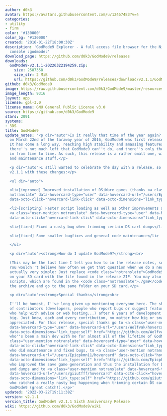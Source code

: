 ```yaml
---
author: d0k3
avatar: https://avatars.githubusercontent.com/u/12467483?v=4
categories:
- utility
- firm
color: '#130000'
color_bg: '#130000'
created: '2016-01-22T18:00:30Z'
description: 'GodMode9 Explorer - A full access file browser for the Nintendo 3DS
  console :godmode:'
download_page: https://github.com/d0k3/GodMode9/releases
downloads:
  GodMode9-v2.1.1-20220322194259.zip:
    size: 2587358
    size_str: 2 MiB
    url: https://github.com/d0k3/GodMode9/releases/download/v2.1.1/GodMode9-v2.1.1-20220322194259.zip
github: d0k3/GodMode9
image: https://raw.githubusercontent.com/d0k3/GodMode9/master/resources/logo.png
image_length: 9316
layout: app
license: gpl-3.0
license_name: GNU General Public License v3.0
source: https://github.com/d0k3/GodMode9
stars: 2091
systems:
- 3DS
title: GodMode9
update_notes: '<p dir="auto">Is it really that time of the year again? Six years ago,
  on March 22nd of the faraway year of 2016, GodMode9 was first released to the public.
  It has come a long way, reaching high stability and amassing features. Right now,
  there''s not much left that GodMode9 can''t do, and there''s only the odd bug coming
  in from time to time. As such, this release is a rather small one, with only bugfixes
  and maintenance stuff.</p>

  <p dir="auto">I still wanted to celebrate the day with a release, so here is GodMode9
  v2.1.1 with these changes:</p>

  <ul dir="auto">

  <li>[improved] Improved installation of DSiWare games (thanks <a class="user-mention
  notranslate" data-hovercard-type="user" data-hovercard-url="/users/Epicpkmn11/hovercard"
  data-octo-click="hovercard-link-click" data-octo-dimensions="link_type:self" href="https://github.com/Epicpkmn11">@Epicpkmn11</a>)</li>

  <li>[scripting] Faster script loading as well as other improvements and fixes (thanks
  <a class="user-mention notranslate" data-hovercard-type="user" data-hovercard-url="/users/aspargas2/hovercard"
  data-octo-click="hovercard-link-click" data-octo-dimensions="link_type:self" href="https://github.com/aspargas2">@aspargas2</a>)</li>

  <li>[fixed] Fixed a nasty bug when trimming certain DS cart dumps</li>

  <li>[fixed] Some smaller bugfixes and general code maintenance</li>

  </ul>

  <p dir="auto"><strong>How do I update GodMode9?</strong><br>

  (This may be the last time I tell you how to in the release notes, so please remember)
  You wouldn''t believe how often we get that question when we do a new release. It''s
  actually very simple: Just replace <code class="notranslate">GodMode9.firm</code>
  on your SD card with the file found in the release ZIP. You may also want to update
  scripts, which are found in the <code class="notranslate">./gm9</code> folder inside
  the archive and go to the same folder on your SD card.</p>

  <p dir="auto"><strong>Special thanks</strong><br>

  I''ll be honest, I''ve long given up mentioning everyone here. The sheer number
  of contributors (developers, people who report bugs or suggest features, people
  who help with advice or web hosting...) after 6 years of development is just too
  big. Just know, each and every contribution, no matter how big or small is highly
  appreciated. For this release, special thanks go to <a class="user-mention notranslate"
  data-hovercard-type="user" data-hovercard-url="/users/Wolfvak/hovercard" data-octo-click="hovercard-link-click"
  data-octo-dimensions="link_type:self" href="https://github.com/Wolfvak">@Wolfvak</a>,
  who''s been a main dev with me for almost all of the lifetime of GodMode9, to <a
  class="user-mention notranslate" data-hovercard-type="user" data-hovercard-url="/users/aspargas2/hovercard"
  data-octo-click="hovercard-link-click" data-octo-dimensions="link_type:self" href="https://github.com/aspargas2">@aspargas2</a>
  who did maintenance and fixed bugs, to <a class="user-mention notranslate" data-hovercard-type="user"
  data-hovercard-url="/users/Epicpkmn11/hovercard" data-octo-click="hovercard-link-click"
  data-octo-dimensions="link_type:self" href="https://github.com/Epicpkmn11">@Epicpkmn11</a>,
  who improved the save game generation and thus the installation for DSiWare CIAs
  and dumps and to <a class="user-mention notranslate" data-hovercard-type="user"
  data-hovercard-url="/users/giiutfff/hovercard" data-octo-click="hovercard-link-click"
  data-octo-dimensions="link_type:self" href="https://github.com/giiutfff">@giiutfff</a>
  who catched a really nasty bug happening when trimming certain DS cart dumps in
  GodMode9 (great catch!).</p>'
updated: '2022-03-22T19:11:38Z'
version: v2.1.1
version_title: GodMode9 v2.1.1 Sixth Anniversary Release
wiki: https://github.com/d0k3/GodMode9/wiki
---
```


